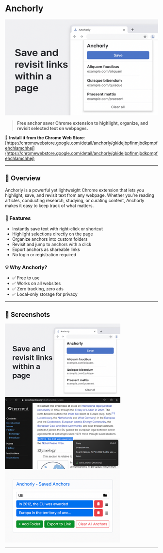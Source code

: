 # Anchorly

![Anchorly Banner](1.png)

> **Free anchor saver Chrome extension to highlight, organize, and revisit selected text on webpages.**

🔗 **Install it from the Chrome Web Store**:  
[https://chromewebstore.google.com/detail/anchorly/gkidejbpflnmjbdkpmpfehchlamchhej](https://chromewebstore.google.com/detail/anchorly/gkidejbpflnmjbdkpmpfehchlamchhej)

---

## 🧠 Overview

Anchorly is a powerful yet lightweight Chrome extension that lets you highlight, save, and revisit text from any webpage. Whether you’re reading articles, conducting research, studying, or curating content, Anchorly makes it easy to keep track of what matters.

### 🔧 Features

- Instantly save text with right-click or shortcut
- Highlight selections directly on the page
- Organize anchors into custom folders
- Revisit and jump to anchors with a click
- Export anchors as shareable links
- No login or registration required

### 💡 Why Anchorly?

- ✅ Free to use  
- ✅ Works on all websites  
- ✅ Zero tracking, zero ads  
- ✅ Local-only storage for privacy  

---

## 📸 Screenshots

<img src="1.png" width="380"/>
<img src="2.png" width="380"/>
<img src="3.png" width="380"/>

---